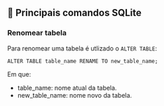 ## :game_die: Principais comandos SQLite 

### Renomear tabela
Para renomear uma tabela é utlizado o `ALTER TABLE`:
```
ALTER TABLE table_name RENAME TO new_table_name;
```
Em que:
- table_name: nome atual da tabela.
- new_table_name: nome novo da tabela.

